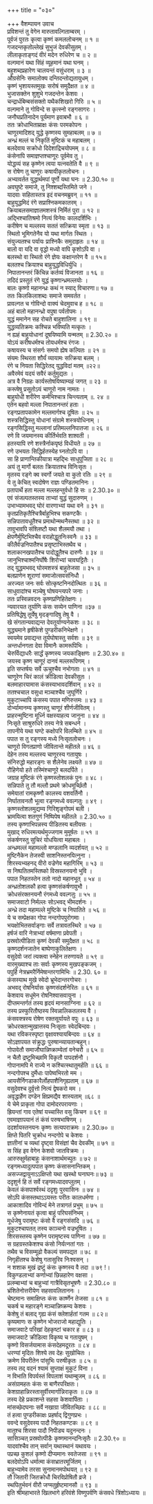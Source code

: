 +++
title = "०३०"

+++
वैशम्पायन उवाच  
प्रविशन्तं तु वेगेन मारुतावल्गिताम्बरम् ।  
पूर्वजं पुरतः कृत्वा कृष्णं कमललोचनम् ॥ १ ॥  
गजदन्तकृतोल्लेखं सुभुजं देवकीसुतम् ।  
लीलाकृताङ्गदं वीरं मदेन रुधिरेण च ॥ २ ॥  
वल्गमानं यथा सिंहं व्यूहमानं यथा घनम् ।  
बहुशब्दप्रहारेण चालयन्तं वसुंधराम् ॥ ३ ॥  
औग्रसेनिः समालोक्य दन्तिदन्तोद्यतायुधम् ।  
कृष्णं भृशायस्तमुखः सरोषं समुदैक्षत ॥ ४ ॥  
भुजासक्तेन शुशुभे गजदन्तेन केशवः ।  
चन्द्रार्धबिम्बसंसक्तो यथैकशिखरो गिरिः ॥ ५ ॥  
वल्गमाने तु गोविन्दे स कृत्स्नो रङ्गसागरः ।  
जनौघप्रतिनादेन पूर्यमाण इवाबभौ ॥ ६ ॥  
ततः क्रोधाभिताम्राक्षः कंसः परमकोपनः ।  
चाणूरमादिशद् युद्धे कृष्णस्य सुमहाबलम् ॥ ७ ॥  
अन्ध्रं मल्लं च निकृतिं मुष्टिकं च महाबलम् ।  
बलदेवाय सक्रोधो दिदेशाद्रिचयोपमम् ॥ ८ ॥  
कंसेनापि समाज्ञप्तश्चाणूरः पूर्वमेव तु ।  
योद्धव्यं सह कृष्णेन त्वया यत्नवतेति वै ॥ ९ ॥  
स रोषेण तु चाणूरः कषायीकृतलोचनः ।  
अभ्यावर्तत युद्धार्थमपां पूर्णो यथा घनः ॥ 2.30.१० ॥  
अवघुष्टे समाजे, तु निश्शब्दस्तिमिते जने ।  
यादवाः सहितास्तत्र इदं वचनमब्रुवन् ॥ ११ ॥  
बाहुयुद्धमिदं रंगे सप्राश्निकमकातरम् ।  
क्रियाबलसमाज्ञातमशस्त्रं निर्मितं पुरा ॥ १२ ॥  
अद्भिश्चातिश्रमो नित्यं विनेयः कालदर्शिभिः ।  
करीषेण च मल्लस्य सततं सत्क्रिया स्मृता ॥ १३ ॥  
स्थितो भूमिगतेनैव यो यथा मार्गतः स्थितः ।  
संयुज्यतश्च पर्यायः प्राश्निकैः समुदाहृतः ॥ १४ ॥  
बालो वा यदि वा वृद्धो मध्यो वापि कृशोऽपि वा ।  
बलस्थो वा स्थितो रंगे ज्ञेयः कक्षान्तरेण वै ॥ १५॥  
बलतश्च क्रियाश्च बाहुयुद्धविधिर्युधि ।  
निपातानन्तरं किंचिन्न कर्तव्यं विजानता ॥ १६ ॥  
तदिदं प्रस्तुतं रंगे युद्धं कृष्णान्ध्रमल्लयोः ।  
बालः कृष्णो महानन्ध्रः कथं न स्याद् विचारणा॥ १७ ॥  
ततः किलकिलाशब्दः समाजे समवर्तत ।  
प्रावल्गत च गोविन्दो वाक्यं चेदमुवाच ह ॥ १८ ॥  
अहं बालो महानन्ध्रो वपुषा पर्वतोपमः ।  
युद्धं ममानेन सह रोचते बाहुशालिना ॥ १९ ॥  
युद्धव्यतिक्रमः कश्चिन्न भविष्यति मत्कृतः ।  
न ह्यहं बाहुयोधानां दूषयिष्यामि यन्मतम् ॥ 2.30.२० ॥  
योऽयं करीषधर्मश्च तोयधर्मश्च रंगजः ।  
कषायस्य च संसर्गः समयो ह्येष कल्पितः ॥ २१ ॥  
संयमः स्थिरता शौर्यं व्यायामः सत्क्रिया बलम् ।  
रंगे च नियता सिद्धिरेतद् युद्धविदां मतम् ॥२२॥  
अवैरमेवं यदयं सवैरं कर्तुमुद्यतः ।  
अत्र वै निग्रहः कार्यस्तोषयिष्याम्यहं जगत् ॥ २३ ॥  
करूषेषु प्रसूतोऽयं चाणूरो नाम नामतः ।  
बाहुयोधी शरीरेण कर्मभिश्चात्र चिन्त्यताम् ॥. २४ ॥  
एतेन बहवो मल्ला निपातानन्तरं हताः ।  
रङ्गप्रतापकामेन मल्लमार्गश्च दूषितः ॥ २५ ॥  
शस्त्रसिद्धिस्तु योधानां संग्रामे शस्त्रयोधिनाम् ।  
रङ्गसिद्धिस्तु मल्लानां प्रतिमल्लनिपातजा ॥ २६ ॥  
रणे वि जयमानस्य कीर्तिर्भवति शाश्वती ।  
हतस्यापि रणे शस्त्रैर्नाकपृष्ठं विधीयते ॥ २७ ॥  
रणे उभयतः सिद्धिर्हतस्येह घ्नतोऽपि वा ।  
सा हि प्राणान्तिकीयात्रा महद्भिः साधुपूजिता ॥ २८ ॥  
अयं तु मार्गो बलतः क्रियातश्च विनिःसृतः ।  
मृतस्य रङ्गे क्व स्वर्गो जयते वा कुतो रतिः ॥ २९ ॥  
ये तु केचित् स्वदोषेण राज्ञः पण्डितमानिनः ।  
प्रतापार्थे हता मल्ला मल्लहन्तुर्वधो हि सः ॥ 2.30.३० ॥  
एवं संजल्पतस्तस्य ताभ्यां युद्धं सुदारुणम् ।  
उभाभ्यामभवद् घोरं वारणाभ्यां यथा वने ॥ ३१ ॥  
कृतप्रतिकृतैश्चित्रैर्बाहुभिश्च सकण्टकैः ।  
सन्निपातावधूतैश्च प्रमाथोन्मथनैस्तथा ॥ ३२ ॥  
तावुभावपि संश्लिष्टौ यथा शैलमयौ तथा ।  
क्षेपणैर्मुष्टिभिश्चैव वराहोद्धूतनिःस्वनैः ॥ ३३ ॥  
कीलैर्वज्रनिपातैश्च प्रसृष्टाभिस्तथैव च ।  
शलाकानखपातैश्च पादोद्धूतैश्च दारुणैः ॥ ३४ ॥  
जानुभिश्चाश्मनिर्घोषैः शिरोभ्यां चावघट्टितैः ।  
तद् युद्धमभवद् घोरमशस्त्रं बाहुतेजसा ॥ ३५ ॥  
बलप्राणेन शूराणां समाजोत्सवसंनिधौ ।  
अरज्यत जनः सर्वः सोत्कृष्टनिनदोत्थितः ॥ ३६ ॥  
साधुवादांश्च मञ्चेषु घोषयन्त्यपरे जनाः ।  
ततः प्रस्विन्नवदनः कृष्णप्रणिहितेक्षणः ।  
न्यवारयत तूर्याणि कंसः सव्येन पाणिना ॥३७ ॥  
प्रतिषिद्धेषु तूर्येषु मृदङ्गादिषु तेषु वै ।  
खे संगतान्यवाद्यन्त देवतूर्याण्यनेकशः ॥ ३८ ॥  
युद्ध्यमाने हृषीकेशे पुण्डरीकनिभेक्षणे ।  
स्वयमेव प्रवाद्यन्त तूर्यघोषास्तु सर्वशः ॥ ३९ ॥  
अन्तर्धानगता देवा विमानैः कामरूपिभिः ।  
चेरुर्विद्याधरैः सार्द्धं कृष्णस्य जयकाङ्क्षिणः ॥ 2.30.४० ॥  
जयस्व कृष्ण चाणूरं दानवं मल्लरूपिणम् ।  
इति सप्तर्षयः सर्वे ऊचुश्चैव नभोगताः ॥ ४१ ॥  
चाणूरेण चिरं कालं क्रीडित्वा देवकीसुतः ।  
बलमाहारयामास कंसस्याभावदर्शिवान् ॥ ४२ ॥  
ततश्चचाल वसुधा मञ्चाश्चैव जुघूर्णिरे ।  
मुकुटाच्चापि कंसस्य पपात मणिरुत्तमः ॥ ४३ ॥  
दोर्भ्यामानम्य कृष्णस्तु चाणूरं शीर्णजीवितम् ।  
प्राहरन्मुष्टिना मूर्ध्नि वक्षस्याहत्य जानुना ॥ ४४ ॥  
निःसृते साश्रुरुधिरे तस्य नेत्रे सबन्धने ।  
तापनीये यथा घण्टे कक्षोपरि विलम्बिते ॥ ४५ ॥  
पपात स तु रङ्गस्य मध्ये निःसृतलोचनः ।  
चाणूरो विगतप्राणो जीवितान्ते महीतले ॥ ४६ ॥  
देहेन तस्य मल्लस्य चाणूरस्य गतायुषः ।  
संनिरुद्धो महारङ्गः स शैलेनेव लक्ष्यते ॥ ४७ ॥  
रौहिणेयो हते तस्मिंश्चाणूरे बलदर्पिते ।  
जग्राह मुष्टिकं रंगे कृष्णस्तोशलकं पुनः ॥ ४८ ।  
सन्निपाते तु तौ मल्लौ प्रथमे क्रोधमूर्च्छितौ ।  
समेयातां रामकृष्णौ कालस्य वशवर्तिनौ ।  
निर्घातावनतौ भूत्वा रङ्गमध्ये ववल्गतुः ॥ ४९ ।  
कृष्णस्तोशलमुद्यम्य गिरिशृङ्गोपमं बली ।  
भ्रामयित्वा शतगुणं निष्पिपेष महीतले ॥ 2.30.५० ॥  
तस्य कृष्णाभिपन्नस्य पीडितस्य बलीयसः ।  
मुखाद् रुधिरमत्यर्थमुज्जगाम मुमूर्षतः ॥ ५१ ॥  
संकर्षणस्तु सुचिरं योधयित्वा महाबलः ।  
अन्ध्रमल्लं महामल्लो मण्डलानि व्यदर्शयत् ॥ ५२ ॥  
मुष्टिनैकेन तेजस्वी साशनिस्तनयित्नुना ।  
शिरस्यभ्यहनद् वीरो वज्रेणेव महागिरिम् ॥ ५३ ॥  
स निष्पतितमस्तिष्को विस्रस्तनयनो भुवि ।  
पपात निहतस्तेन ततो नादो महानभूत् ॥ ५४ ॥  
अन्ध्रतोशलकौ हत्वा कृष्णसंकर्षणावुभौ ।  
क्रोधसंरक्तनयनौ रंगमध्ये ववल्गतुः ॥ ५५ ॥  
समाजवाटो निर्मल्लः सोऽभवद् भीमदर्शनः ।  
अन्ध्रे तदा महामल्ले मुष्टिके च निपातिते ॥ ५६ ॥  
ये च सम्प्रेक्षका गोपा नन्दगोपपुरोगमाः ।  
भयक्षोभितसर्वाङ्गाः सर्वे तत्रावतस्थिरे ॥ ५७ ॥  
हर्षजं वारि नेत्राभ्यां वर्षमाणा प्रवेपती ।  
प्रस्रवोत्पीडिता कृष्णं देवकी समुदैक्षत ॥ ५८ ॥  
कृष्णदर्शनजातेन बाष्पेणाकुलितेक्षणः ।  
वसुदेवो जरां त्यक्त्वा स्नेहेन तरुणायते ॥ ५९ ॥  
वारमुख्याश्च ताः सर्वाः कृष्णस्य मुखपङ्कजम् ।  
पपुर्हि नेत्रभ्रमरैर्निमेषान्तरगामिभिः ॥ 2.30. ६० ॥  
कंसस्याथ मुखे स्वेदो भ्रूभेदान्तरगोचरः ।  
अभवद् रोषनिर्यासः कृष्णसंदर्शनेरितः ॥ ६१ ॥  
केशवाय सधूमेन रोषनिश्वासवायुना ।  
दीप्तमन्तर्गतं तस्य हृदयं मानसाग्निना ॥ ६२ ॥  
तस्य प्रस्फुरितौष्ठस्य स्विन्नालिकतलस्य वै ।  
कंसवक्त्रस्य रोषेण रक्तसूर्यायते वपुः ॥ ६३ ॥  
क्रोधरक्तान्मुखात्तस्य निःसृताः स्वेदबिन्दवः ।  
यथा रविकरस्पृष्टा वृक्षावश्यायबिन्दवः ॥ ६४ ॥  
सोऽज्ञापयत संक्रुद्धः पुरुषान्व्यायतान्बहून्।  
गोपावेतौ समाजौघान्निष्क्राम्येतां वनेचरौ ॥ ६५ ॥  
न चैतौ द्रष्टुमिच्छामि विकृतौ पापदर्शनौ ।  
गोपानामपि मे राज्ये न कश्चित्स्थातुमर्हति ॥ ६६ ॥  
नन्दगोपश्च दुर्मेधाः पापेष्वभिरतो मम ।  
आयसैर्निगडाकारैर्लोहपाशैनिगृह्यताम् ॥ ६७ ॥  
वसुदेवश्च दुर्वृत्तो नित्यं द्वेषकरो मम ।  
अवृद्धार्हेण दण्डेन क्षिप्रमद्यैव शास्यताम् ॥६८ ॥  
ये चेमे प्राकृता गोपा दामोदरपरायणाः ।  
ह्रियन्तां गाव एतेषां यच्चास्ति वसु किंचन ॥ ६९ ॥  
एवमाज्ञापयानं तं कंसं परुषभाषिणम् ।  
ददर्शायस्तनयनः कृष्णः सत्यपराक्रमः ॥ 2.30.७० ॥  
क्षिप्ते पितरि चुक्रोध नन्दगोपे च केशवः ।  
ज्ञातीनां च व्यथां दृष्ट्वा विसंज्ञां चैव देवकीम् ॥ ७१ ॥  
स सिंह इव वेगेन केशवो जातविक्रमः ।  
आरुरुक्षुर्महाबाहुः कंसनाशार्थमच्पुतः ॥ ७२ ॥  
रङ्गमध्यादुत्पपात कृष्णः कंसासनान्तिकम् ।  
असज्जद्वायुनाऽऽक्षिप्तो यथा खस्थो घनाघनः॥ ७३ ॥  
ददृशुर्न हि तं सर्वे रङ्गमध्यादवप्लुतम् ।  
केवलं कंसपार्श्वस्थं ददृशुः पुरवासिनः ॥ ७४ ॥  
सोऽपि कंसस्तथाऽऽयस्तः परीतः कालधर्मणा ।  
आकाशादिव गोविन्दं मेने तत्रागतं प्रभुम् ॥ ७५ ॥  
स कृष्णेनायतं कृत्वा बाहुं परिघसंनिभम् ।  
मूर्धजेषु परामृष्टः कंसो वै रङ्गसंसदि ॥ ७६ ॥  
मुकुटश्चापतत् तस्य काञ्चनो वज्रभूषितः ।  
शिरसस्तस्य कृष्णेन परामृष्टस्य पाणिना ॥ ७७ ॥  
स ग्रहग्रस्तकेशश्च कंसो निर्यत्नतां गतः ।  
तथैव च विसम्मूढो वैकल्यं समपद्यत ॥ ७८ ॥  
निगृहीतश्च केशेषु गतासुरिव निःश्वसन् ।  
न शशाक मुखं द्रष्टुं कंसः कृष्णस्य वै तदा ॥ ७९ !।  
विकुण्डलाभ्यां कर्णाभ्यां छिन्नहारेण वक्षसा ।  
प्रलम्बाभ्यां च बाहुभ्यां गात्रैविसृतभूषणैः ॥ 2.30.८० ॥  
भ्रंशितेनोत्तरीयेण सहसावलिताननः ।  
चेष्टमानः समाक्षिप्तः कंसः कार्ष्णेन तेजसा ॥ ८१ ॥  
चकर्ष च महारङ्गे मञ्चान्निष्क्रम्य केशवः ।  
केशेषु तं बलाद् गृह्य कंसं क्लेशार्हतां गतम ॥ ८२॥  
कृष्यमाणः स कृष्णेन भोजराजो महाद्युतिः ।  
समाजवाटे परिखां देहकृष्टां चकार ह ॥ ८३ ॥  
समाजवाटे क्रीडित्वा विकृष्य च गतायुषम् ।  
कृष्णो विसर्जयामास कंसदेहमदूरतः ॥ ८४ ॥  
धरण्यां मृदितः शिश्ये तव देहः सुखोचितः ।  
क्रमेण विपरीतेन पांसुभिः परुषीकृतः ॥ ८५ ॥  
तस्य तद् वदनं श्यामं सुप्ताक्षं मुकुटं विना ।  
न विभाति विपर्यस्तं विपलाशं यथाम्बुजम् ॥ ८६ ॥  
असंग्रामहतः कंसः स बाणैरपरिक्षतः।  
केशग्राहान्निरस्तासुर्वीरमार्गान्निराकृतः ॥ ८७ ॥  
तस्य देहे प्रकाशन्ते सहसा केशवार्पिताः ।  
मांसच्छेदघनाः सर्वे नखाग्रा जीवितच्छिदः ॥ ८८ ॥  
तं हत्वा पुण्डरीकाक्षः प्रहर्षाद् द्विगुणप्रभः ।  
ववन्दे वसुदेवस्य पादौ निहतकण्टकः ॥ ८९ ॥  
मातुश्च शिरसा पादौ निपीड्य यदुनन्दनः ।  
सासिञ्चत् प्रस्रवोत्पीडैः कृष्णमानन्दनिःसृतैः ॥ 2.30.९० ॥  
यादवांश्चैव तान् सर्वान् यथास्थानं यथावयः ।  
पप्रच्छ कुशलं कृष्णो दीप्यमानः स्वतेजसा ॥ ९१ ॥  
बलदेवोऽपि धर्मात्मा कंसभ्रातरमूर्जितम् ।  
बाहुभ्यामेव तरसा सुनामानमपोथयत् ॥ ९२ ॥  
तौ जितारी जितक्रोधौ चिरविप्रोषितौ व्रजे ।  
स्थपितुर्भवनं वीरौ जग्मतुर्हृष्टमानसौ ॥ ९३ ॥  
इति श्रीमहाभारते खिलभागे हरिवंशे विष्णुपर्वणि कंसवधे त्रिंशोऽध्यायः ॥